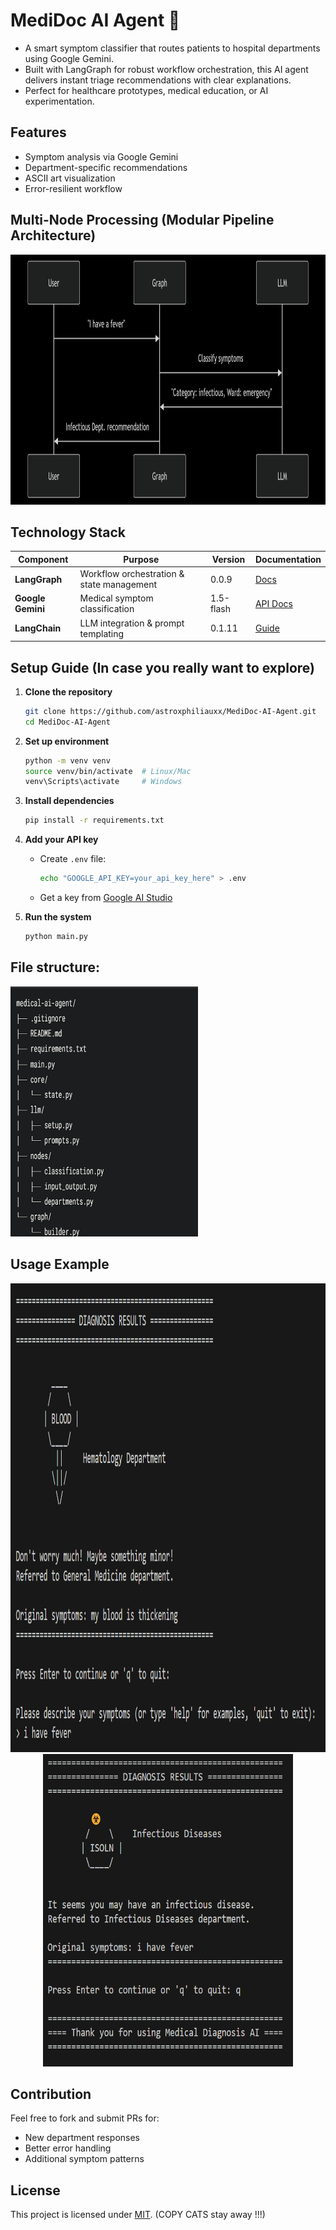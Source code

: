 # MediDoc AI Agent 🏥

- A smart symptom classifier that routes patients to hospital departments using Google Gemini. 
- Built with LangGraph for robust workflow orchestration, this AI agent delivers instant triage recommendations with clear explanations. 
- Perfect for healthcare prototypes, medical education, or AI experimentation.

 ## Features
- Symptom analysis via Google Gemini
- Department-specific recommendations
- ASCII art visualization
- Error-resilient workflow

 

## Multi-Node Processing (Modular Pipeline Architecture)
 <p >
  <img src="assets/nodes.png" alt="Technology Stack" width="700" height="400"/>
</p>

## Technology Stack

| Component       | Purpose                                 | Version    | Documentation |
|----------------|------------------------------------------|------------|----------------|
| **LangGraph**   | Workflow orchestration & state management | 0.0.9      | [Docs](https://langchain-ai.github.io/langgraph/)      |
| **Google Gemini** | Medical symptom classification            | 1.5-flash  | [API Docs](https://ai.google.dev/gemini-api/docs)  |
| **LangChain**   | LLM integration & prompt templating       | 0.1.11     | [Guide](https://python.langchain.com/docs/introduction/)     |



## Setup Guide (In case you really want to explore)

1. **Clone the repository**
   ```bash
   git clone https://github.com/astroxphiliauxx/MediDoc-AI-Agent.git
   cd MediDoc-AI-Agent
   ```

2. **Set up environment**
   ```bash
   python -m venv venv
   source venv/bin/activate  # Linux/Mac
   venv\Scripts\activate     # Windows
   ```

3. **Install dependencies**
   ```bash
   pip install -r requirements.txt
   ```

4. **Add your API key**
   - Create `.env` file:
     ```bash
     echo "GOOGLE_API_KEY=your_api_key_here" > .env
     ```
   - Get a key from [Google AI Studio](https://aistudio.google.com/)

5. **Run the system**
   ```bash
   python main.py
   ```


## File structure: 

 <p >
  <img src="assets/filestr.png" alt="Technology Stack" width="300" height="400"/>
</p>

## Usage Example
<p align="center">
  <img src="assets/op1.png" alt="Image 1" width="600" height="750"/>
  <img src="assets/op2.png" alt="Image 2" width="400" height="500"/>
</p>


## Contribution
Feel free to fork and submit PRs for:
- New department responses
- Better error handling
- Additional symptom patterns

## License
This project is licensed under [MIT](LICENSE). (COPY CATS stay away !!!)
